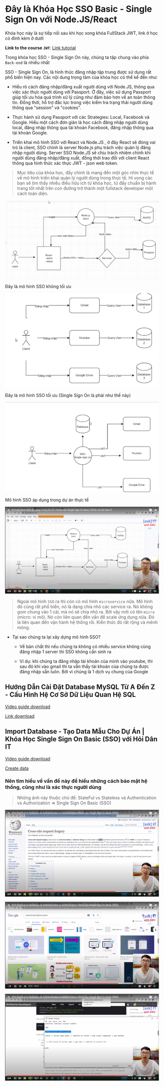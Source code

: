 # Đây là Khóa Học SSO Basic - Single Sign On với Node.JS/React

Khóa học này là sự tiếp nối sau khi học xong khóa FullStack JWT, link ở học có đính kèm ở dưới

**Link to the course `JWT`**: [Link tutorial](https://bom.so/NAtUdS)

Trong khóa học SSO - Single Sign On này, chúng ta tập chung vào phía `Back-end` là nhiều nhất

SSO - Single Sign On, là hình thức đăng nhập tập trung được sử dụng rất phổ biến hiện nay. Các nội dung trọng tâm của khóa học có thể kể đến như:

- Hiểu rõ cách đăng nhập/đăng xuất người dùng với Node.JS, thông qua việc xác thực người dùng với Passport. Ở đây, việc sử dụng Passport giúp tối ưu hóa quá trình xử lý cũng như đảm bảo hơn về an toàn thông tin. Đồng thời, hỗ trợ đắc lực trong việc kiểm tra trạng thái người dùng thông qua "session" và "cookies".

- Thực hành sử dụng Passport với các Strategies: Local, Facebook và Google. Hiểu một cách đơn giản là học cách đăng nhập người dùng local, đăng nhập thông qua tài khoản Facebook, đăng nhập thông qua tài khoản Google.

- Triển khai mô hình SSO với React và Node.JS , ở đây React sẽ đóng vai trò là client, SSO chính là server Node.js phụ trách việc quản lý đăng nhập người dùng. Server SSO Node.JS sẽ chịu trách nhiệm chính khi người dùng đăng nhập/đăng xuất, đồng thời trao đổi với client React thông qua hình thức xác thực JWT - json web token.

> Mục tiêu của khóa học, đấy chính là mang đến một góc nhìn thực tế về mô hình triển khai quản lý người dùng trong thực tế. Hi vọng các bạn sẽ tìm thấy nhiều điều hữu ích từ khóa học, từ đấy chuẩn bị hành trang tốt nhất trên con đường trở thành một fullstack developer một cách toàn diện.

![Mô hình Diagram SSO 1](image.png)

Đây là mô hinh SSO không tối ưu

![Mô hình Diagram SSO 2](image-1.png)

Đây là mô hinh SSO tối ưu (Single Sign On là phải như thế này)

![Mô hình Diagram SSO 3](image-2.png)

Mô hình SSO áp dụng trong dự án thực tế

![Infrastructure](image-3.png)

> Ngoài mô hình `SSO` ra thì còn có mô hình `microservice` nữa. Mô hình đó cũng rất phổ biến, nó là dạng chia nhỏ các service ra. Nó không gom chung vào 1 cái, mà nó sẽ chia nhỏ ra. Bởi vậy mới có tên `micro` (micro: vi mô). Nó còn liên quan đến vấn đề scale ứng dụng nữa. Đó là liên quan đến vận hành hệ thống rồi. Kiến thức đó rất rộng và mênh mông.

- Tại sao chúng ta lại xây dựng mô hình SSO?

  - Về bản chất thì nếu chúng ta không có nhiều service không cùng đăng nhập 1 server thì SSO không cần sinh ra

  - Ví dụ: khi chúng ta đăng nhập tài khoản của mình vào youtube, thì sau đó khi vào gmail thì ta vẫn thấy tài khoản của chúng ta được đăng nhập sẵn luôn. Bởi vì chúng là 1 dịch vụ chung của Google

## Hướng Dẫn Cài Đặt Database MySQL Từ A Đến Z - Cấu Hình Hệ Cơ Sở Dữ Liệu Quan Hệ SQL

[Video guide download](https://bom.so/nMscPE)

[Link download](https://drive.google.com/file/d/1c2T2hjO5-Mt9UqBcjFadOJ5ifQTPFxiR/view)

## Import Database - Tạo Data Mẫu Cho Dự Án | Khóa Học Single Sign On Basic (SSO) với Hỏi Dân IT

[Video guide download](https://bom.so/Q7oABF)

[Create data](https://drive.google.com/file/d/1w5Q2uixk9O-pNQPjFXptO-Wvh-oxTXBV/view)

### Nên tìm hiểu về vấn đề này để hiểu những cách bảo mật hệ thống, cũng như là xác thực người dùng

> Những ảnh này thuộc chủ đề: StateFul vs Stateless và Authentication vs Authorization => Single Sign On Basic (SSO)

![CSRF](image-4.png)

![Authentication vs Authorization](image-5.png)

![StateFul vs Stateless](image-6.png)
